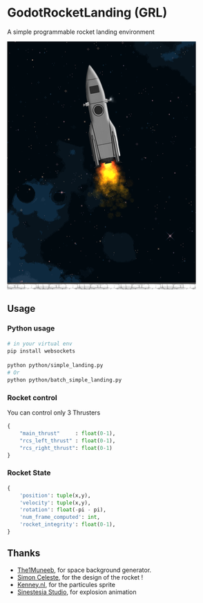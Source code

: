 # GodotRocketLanding (GRL)
A simple programmable rocket landing environment

![](assets/thumbnail.png)

## Usage

### Python usage
```bash
# in your virtual env
pip install websockets

python python/simple_landing.py
# Or 
python python/batch_simple_landing.py
```

### Rocket control
You can control only 3 Thrusters
```python
{
    "main_thrust"     : float(0-1),
    "rcs_left_thrust" : float(0-1),
    "rcs_right_thrust": float(0-1)
}
```

### Rocket State
```python
{
    'position': tuple(x,y),
    'velocity': tuple(x,y),
    'rotation': float(-pi - pi),
    'num_frame_computed': int,
    'rocket_integrity': float(0-1),
}
```

## Thanks
- [The1Muneeb](https://deep-fold.itch.io/space-background-generator), for space background generator.
- [Simon Celeste](https://github.com/Celeste-VANDAMME), for the design of the rocket !
- [Kenney.nl](https://www.kenney.nl/), for the particules sprite
- [Sinestesia Studio](https://itch.io/profile/sinestesia), for explosion animation

